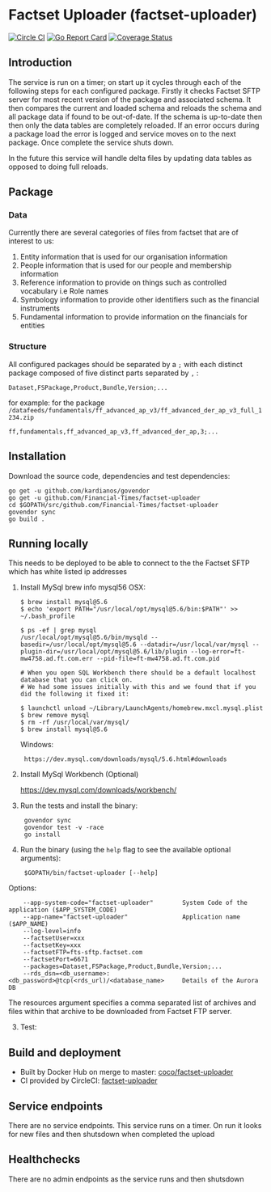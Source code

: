 # Factset Uploader (factset-uploader)

[![Circle CI](https://circleci.com/gh/Financial-Times/factset-uploader/tree/master.png?style=shield)](https://circleci.com/gh/Financial-Times/factset-uploader/tree/master)
[![Go Report Card](https://goreportcard.com/badge/github.com/Financial-Times/factset-uploader)](https://goreportcard.com/report/github.com/Financial-Times/factset-uploader)
[![Coverage Status](https://coveralls.io/repos/github/Financial-Times/factset-uploader/badge.svg)](https://coveralls.io/github/Financial-Times/factset-uploader)

## Introduction

The service is run on a timer; on start up it cycles through each of the following steps for each configured package.
Firstly it checks Factset SFTP server for most recent version of the package and associated schema.
It then compares the current and loaded schema and reloads the schema and all package data if found to be out-of-date.
If the schema is up-to-date then then only the data tables are completely reloaded.
If an error occurs during a package load the error is logged and service moves on to the next package.
Once complete the service shuts down.

In the future this service will handle delta files by updating data tables as opposed to doing full reloads.

## Package

### Data

Currently there are several categories of files from factset that are of interest to us:

1. Entity information that is used for our organisation information
2. People information that is used for our people and membership information
3. Reference information to provide on things such as controlled vocabulary i.e Role names
4. Symbology information to provide other identifiers such as the financial instruments
5. Fundamental information to provide information on the financials for entities

### Structure

All configured packages should be separated by a `;` with each distinct package composed of five distinct parts separated by `,` :

```
Dataset,FSPackage,Product,Bundle,Version;...
```
        
for example: for the package ` /datafeeds/fundamentals/ff_advanced_ap_v3/ff_advanced_der_ap_v3_full_1234.zip`
        
```
ff,fundamentals,ff_advanced_ap_v3,ff_advanced_der_ap,3;...
```

## Installation

Download the source code, dependencies and test dependencies:

```shell
go get -u github.com/kardianos/govendor
go get -u github.com/Financial-Times/factset-uploader
cd $GOPATH/src/github.com/Financial-Times/factset-uploader
govendor sync
go build .
```

## Running locally

This needs to be deployed to be able to connect to the the Factset SFTP which has white listed ip addresses

1. Install MySql
    brew info mysql56
    OSX:
    ```
    $ brew install mysql@5.6
    $ echo 'export PATH="/usr/local/opt/mysql@5.6/bin:$PATH"' >> ~/.bash_profile

    $ ps -ef | grep mysql
    /usr/local/opt/mysql@5.6/bin/mysqld --basedir=/usr/local/opt/mysql@5.6 --datadir=/usr/local/var/mysql --plugin-dir=/usr/local/opt/mysql@5.6/lib/plugin --log-error=ft-mw4758.ad.ft.com.err --pid-file=ft-mw4758.ad.ft.com.pid

    # When you open SQL Workbench there should be a default localhost database that you can click on.
    # We had some issues initially with this and we found that if you did the following it fixed it:

    $ launchctl unload ~/Library/LaunchAgents/homebrew.mxcl.mysql.plist
    $ brew remove mysql
    $ rm -rf /usr/local/var/mysql/
    $ brew install mysql@5.6
    ```

    Windows:

        https://dev.mysql.com/downloads/mysql/5.6.html#downloads


2. Install MySql Workbench (Optional)

    https://dev.mysql.com/downloads/workbench/

3. Run the tests and install the binary:

        govendor sync
        govendor test -v -race
        go install

4. Run the binary (using the `help` flag to see the available optional arguments):

        $GOPATH/bin/factset-uploader [--help]

Options:

        --app-system-code="factset-uploader"        System Code of the application ($APP_SYSTEM_CODE)
        --app-name="factset-uploader"               Application name ($APP_NAME)
        --log-level=info
        --factsetUser=xxx
        --factsetKey=xxx
        --factsetFTP=fts-sftp.factset.com
        --factsetPort=6671
        --packages=Dataset,FSPackage,Product,Bundle,Version;...
        --rds_dsn=<db_username>:<db_password>@tcp(<rds_url)/<database_name>     Details of the Aurora DB

The resources argument specifies a comma separated list of archives and files within that archive to be downloaded from Factset FTP server.
        
3. Test:

## Build and deployment
* Built by Docker Hub on merge to master: [coco/factset-uploader](https://hub.docker.com/r/coco/factset-uploader/)
* CI provided by CircleCI: [factset-uploader](https://circleci.com/gh/Financial-Times/factset-uploader)

## Service endpoints
There are no service endpoints. This service runs on a timer. On run it looks for new files and then shutsdown when completed the upload

## Healthchecks
There are no admin endpoints as the service runs and then shutsdown

